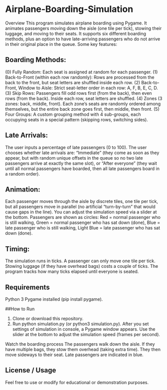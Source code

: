 # Airplane-Boarding-Simulation

Overview
This program simulates airplane boarding using Pygame. It animates passengers moving down the aisle (one tile per tick), stowing their luggage, and moving to their seats. It supports six different boarding methods, plus an option to have late-arriving passengers who do not arrive in their original place in the queue. Some key features:

## Boarding Methods:
(0) Fully Random: Each seat is assigned at random for each passenger.
(1) Back-to-Front (within each row randomly): Rows are processed from the back to the front, but seat letters are shuffled inside each row.
(2) Back-to-Front, Window to Aisle: Strict seat-letter order in each row: A, F, B, E, C, D.
(3) Skip Rows: Passengers fill odd rows first (from the back), then even rows (from the back). Inside each row, seat letters are shuffled.
(4) Zones (3 zones: back, middle, front). Each zone’s seats are randomly ordered among themselves, but the entire back zone goes first, then middle, then front.
(5) Four Groups: A custom grouping method with 4 sub-groups, each occupying seats in a special pattern (skipping rows, switching sides).

## Late Arrivals:
The user inputs a percentage of late passengers (0 to 100).
The user chooses whether late arrivals are:
“Immediate” (they come as soon as they appear, but with random unique offsets in the queue so no two late passengers arrive at exactly the same slot), or
“After everyone” (they wait until all normal passengers have boarded, then all late passengers board in a random order).

## Animation:
Each passenger moves through the aisle by discrete tiles, one tile per tick, but all passengers move in parallel (no artificial “turn-by-turn” that would cause gaps in the line).
You can adjust the simulation speed via a slider at the bottom.
Passengers are shown as circles:
Red = normal passenger who is still walking,
Green = normal passenger who has sat down (done),
Blue = late passenger who is still walking,
Light Blue = late passenger who has sat down (done).

## Timing:
The simulation runs in ticks. A passenger can only move one tile per tick.
Stowing luggage (if they have overhead bags) costs a couple of ticks.
The program tracks how many ticks elapsed until everyone is seated.

## Requirements
Python 3
Pygame installed (pip install pygame).

##How to Run
1. Clone or download this repository.
2. Run python simulation.py (or python3 simulation.py).
After you set settings of simulation in console, a Pygame window appears.
Use the slider at the bottom to adjust the simulation speed (frames per second).

Watch the boarding process
The passengers walk down the aisle. If they have multiple bags, they stow them overhead (taking extra time).
They then move sideways to their seat.
Late passengers are indicated in blue.

## License / Usage
Feel free to use or modify for educational or demonstration purposes.
